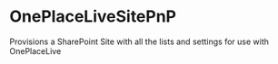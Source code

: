 # OnePlaceLiveSitePnP
Provisions a SharePoint Site with all the lists and settings for use with OnePlaceLive
